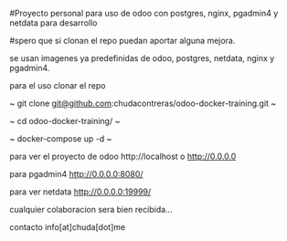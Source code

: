 #Proyecto personal para uso de odoo con postgres, nginx, pgadmin4 y netdata para desarrollo

#spero que si clonan el repo puedan aportar alguna mejora.

se usan imagenes ya predefinidas de odoo, postgres, netdata, nginx y pgadmin4.

para el uso clonar el repo 

~ git clone git@github.com:chudacontreras/odoo-docker-training.git ~

~ cd odoo-docker-training/ ~

~ docker-compose up -d ~

para ver el proyecto de odoo http://localhost o http://0.0.0.0

para pgadmin4 http://0.0.0.0:8080/

para ver netdata http://0.0.0.0:19999/

cualquier colaboracion sera bien recibida...

contacto info[at]chuda[dot]me
